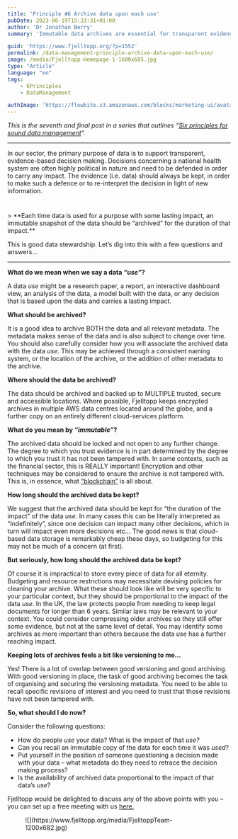 ```yaml
---
title: 'Principle #6 Archive data upon each use'
pubDate: 2023-06-19T15:33:31+01:00
author: 'Dr Jonathan Berry'
summary: 'Immutable data archives are essential for transparent evidence-based decision making. '

guid: 'https://www.fjelltopp.org/?p=1552'
permalink: /data-management-principle-archive-data-upon-each-use/
image: /media/Fjelltopp-Homepage-1-1600x685.jpg
type: "Article"
language: "en"
tags:
    - 6Principles
    - DataManagement

authImage: 'https://flowbite.s3.amazonaws.com/blocks/marketing-ui/avatars/bonnie-green.png'
---
```


*This is the seventh and final post in a series that outlines “[Six principles for sound data management](/six-principles-of-sound-data-management/)“.*

---

In our sector, the primary purpose of data is to support transparent, evidence-based decision making. Decisions concerning a national health system are often highly political in nature and need to be defended in order to carry any impact. The evidence (i.e. data) should always be kept, in order to make such a defence or to re-interpret the decision in light of new information.

<div aria-hidden="true" class="wp-block-spacer" style="height:25px"></div>> **Each time data is used for a purpose with some lasting impact, an immutable snapshot of the data should be “archived” for the duration of that impact.**

This is good data stewardship. Let’s dig into this with a few questions and answers…

---

**What do we mean when we say a data *“use”*?**

A data *use* might be a research paper, a report, an interactive dashboard view, an analysis of the data, a model built with the data, or any decision that is based upon the data and carries a lasting impact.

**What should be archived?**

It is a good idea to archive BOTH the data and all relevant metadata. The metadata makes sense of the data and is also subject to change over time. You should also carefully consider how you will associate the archived data with the data *use*. This may be achieved through a consistent naming system, or the location of the archive, or the addition of other metadata to the archive.

**Where should the data be archived?**

The data should be archived and backed up to MULTIPLE trusted, secure and accessible locations. Where possible, Fjelltopp keeps encrypted archives in multiple AWS data centres located around the globe, and a further copy on an entirely different cloud-services platform.

**What do you mean by *“immutable”*?**

The archived data should be locked and not open to any further change. The degree to which you trust evidence is in part determined by the degree to which you trust it has not been tampered with. In some contexts, such as the financial sector, this is REALLY important! Encryption and other techniques may be considered to ensure the archive is not tampered with. This is, in essence, what [“blockchain”](https://en.wikipedia.org/wiki/Blockchain) is all about.

**How long should the archived data be kept?**

We suggest that the archived data should be kept for “the duration of the impact” of the data *use*. In many cases this can be literally interpreted as “indefinitely”, since one decision can impact many other decisions, which in turn will impact even more decisions etc… The good news is that cloud-based data storage is remarkably cheap these days, so budgeting for this may not be much of a concern (at first).

**But seriously, how long should the archived data be kept?**

Of course it is impractical to store every piece of data for all eternity. Budgeting and resource restrictions may necessitate devising policies for cleaning your archive. What these should look like will be very specific to your particular context, but they should be proportional to the impact of the data *use*. In the UK, the law protects people from needing to keep legal documents for longer than 6 years. Similar laws may be relevant to your context. You could consider compressing older archives so they still offer some evidence, but not at the same level of detail. You may identify some archives as more important than others because the data *use* has a further reaching impact.

**Keeping lots of archives feels a bit like versioning to me…**

Yes! There is a lot of overlap between good versioning and good archiving. With good versioning in place, the task of good archiving becomes the task of organising and securing the versioning metadata. You need to be able to recall specific revisions of interest and you need to trust that those revisions have not been tampered with.

**So, what should I do now?**

Consider the following questions:

- How do people *use* your data? What is the impact of that *use?*
- Can you recall an immutable copy of the data for each time it was *used*?
- Put yourself in the position of someone questioning a decision made with your data – what metadata do they need to retrace the decision making process?
- Is the availability of archived data proportional to the impact of that data’s *use*?

Fjelltopp would be delighted to discuss any of the above points with you – you can set up a free meeting with us [here. ](https://www.fjelltopp.org/contact/)

<figure class="wp-block-image size-large">![](https://www.fjelltopp.org/media/FjelltoppTeam-1200x682.jpg)</figure>
